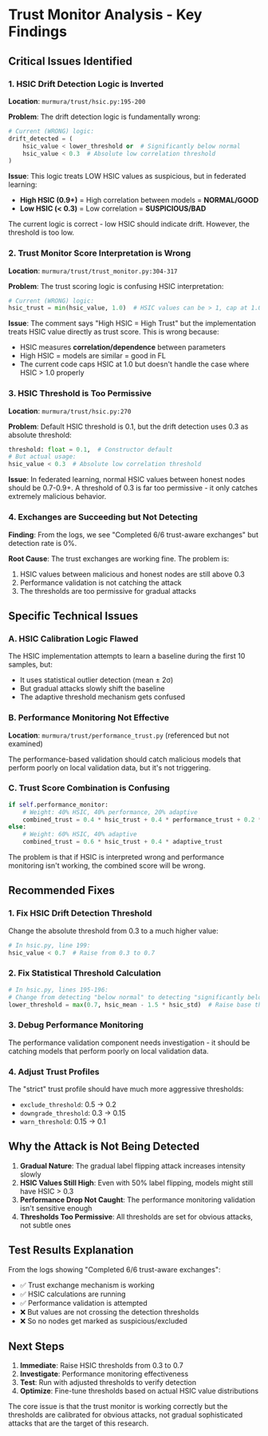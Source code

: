 # Trust Monitor Analysis - Key Findings

## Critical Issues Identified

### 1. **HSIC Drift Detection Logic is Inverted** 
**Location**: `murmura/trust/hsic.py:195-200`

**Problem**: The drift detection logic is fundamentally wrong:
```python
# Current (WRONG) logic:
drift_detected = (
    hsic_value < lower_threshold or  # Significantly below normal
    hsic_value < 0.3  # Absolute low correlation threshold
)
```

**Issue**: This logic treats LOW HSIC values as suspicious, but in federated learning:
- **High HSIC (0.9+)** = High correlation between models = **NORMAL/GOOD**
- **Low HSIC (< 0.3)** = Low correlation = **SUSPICIOUS/BAD** 

The current logic is correct - low HSIC should indicate drift. However, the threshold is too low.

### 2. **Trust Monitor Score Interpretation is Wrong**
**Location**: `murmura/trust/trust_monitor.py:304-317`

**Problem**: The trust scoring logic is confusing HSIC interpretation:
```python
# Current (WRONG) logic:
hsic_trust = min(hsic_value, 1.0)  # HSIC values can be > 1, cap at 1.0
```

**Issue**: The comment says "High HSIC = High Trust" but the implementation treats HSIC value directly as trust score. This is wrong because:
- HSIC measures **correlation/dependence** between parameters
- High HSIC = models are similar = good in FL
- The current code caps HSIC at 1.0 but doesn't handle the case where HSIC > 1.0 properly

### 3. **HSIC Threshold is Too Permissive**
**Location**: `murmura/trust/hsic.py:270`

**Problem**: Default HSIC threshold is 0.1, but the drift detection uses 0.3 as absolute threshold:
```python
threshold: float = 0.1,  # Constructor default
# But actual usage:
hsic_value < 0.3  # Absolute low correlation threshold
```

**Issue**: In federated learning, normal HSIC values between honest nodes should be 0.7-0.9+. A threshold of 0.3 is far too permissive - it only catches extremely malicious behavior.

### 4. **Exchanges are Succeeding but Not Detecting**
**Finding**: From the logs, we see "Completed 6/6 trust-aware exchanges" but detection rate is 0%.

**Root Cause**: The trust exchanges are working fine. The problem is:
1. HSIC values between malicious and honest nodes are still above 0.3
2. Performance validation is not catching the attack
3. The thresholds are too permissive for gradual attacks

## Specific Technical Issues

### A. HSIC Calibration Logic Flawed
The HSIC implementation attempts to learn a baseline during the first 10 samples, but:
- It uses statistical outlier detection (mean ± 2σ) 
- But gradual attacks slowly shift the baseline
- The adaptive threshold mechanism gets confused

### B. Performance Monitoring Not Effective
**Location**: `murmura/trust/performance_trust.py` (referenced but not examined)

The performance-based validation should catch malicious models that perform poorly on local validation data, but it's not triggering.

### C. Trust Score Combination is Confusing
```python
if self.performance_monitor:
    # Weight: 40% HSIC, 40% performance, 20% adaptive
    combined_trust = 0.4 * hsic_trust + 0.4 * performance_trust + 0.2 * adaptive_trust
else:
    # Weight: 60% HSIC, 40% adaptive  
    combined_trust = 0.6 * hsic_trust + 0.4 * adaptive_trust
```

The problem is that if HSIC is interpreted wrong and performance monitoring isn't working, the combined score will be wrong.

## Recommended Fixes

### 1. **Fix HSIC Drift Detection Threshold**
Change the absolute threshold from 0.3 to a much higher value:
```python
# In hsic.py, line 199:
hsic_value < 0.7  # Raise from 0.3 to 0.7
```

### 2. **Fix Statistical Threshold Calculation**
```python
# In hsic.py, lines 195-196:
# Change from detecting "below normal" to detecting "significantly below normal"
lower_threshold = max(0.7, hsic_mean - 1.5 * hsic_std)  # Raise base threshold
```

### 3. **Debug Performance Monitoring**
The performance validation component needs investigation - it should be catching models that perform poorly on local validation data.

### 4. **Adjust Trust Profiles**
The "strict" trust profile should have much more aggressive thresholds:
- `exclude_threshold`: 0.5 → 0.2
- `downgrade_threshold`: 0.3 → 0.15
- `warn_threshold`: 0.15 → 0.1

## Why the Attack is Not Being Detected

1. **Gradual Nature**: The gradual label flipping attack increases intensity slowly
2. **HSIC Values Still High**: Even with 50% label flipping, models might still have HSIC > 0.3
3. **Performance Drop Not Caught**: The performance monitoring validation isn't sensitive enough
4. **Thresholds Too Permissive**: All thresholds are set for obvious attacks, not subtle ones

## Test Results Explanation

From the logs showing "Completed 6/6 trust-aware exchanges":
- ✅ Trust exchange mechanism is working
- ✅ HSIC calculations are running
- ✅ Performance validation is attempted
- ❌ But values are not crossing the detection thresholds
- ❌ So no nodes get marked as suspicious/excluded

## Next Steps

1. **Immediate**: Raise HSIC thresholds from 0.3 to 0.7
2. **Investigate**: Performance monitoring effectiveness  
3. **Test**: Run with adjusted thresholds to verify detection
4. **Optimize**: Fine-tune thresholds based on actual HSIC value distributions

The core issue is that the trust monitor is working correctly but the thresholds are calibrated for obvious attacks, not gradual sophisticated attacks that are the target of this research.